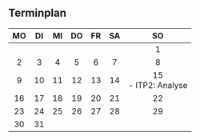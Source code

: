 ## Terminplan

| MO | DI | MI | DO | FR | SA |          SO         |
|:--:|:--:|:--:|:--:|:--:|:--:|:-------------------:|
|    |    |    |    |    |    | 1                   |
| 2  | 3  | 4  | 5  | 6  | 7  | 8                   |
| 9  | 10 | 11 | 12 | 13 | 14 | 15<br>- ITP2: Analyse |
| 16 | 17 | 18 | 19 | 20 | 21 | 22                  |
| 23 | 24 | 25 | 26 | 27 | 28 | 29                  |
| 30 | 31 |    |    |    |    |                     |
